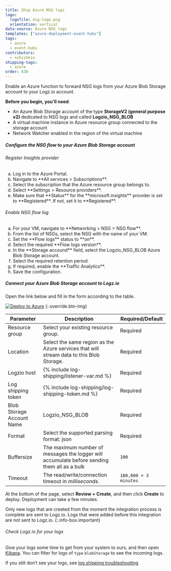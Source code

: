 ```yaml
---
title: Ship Azure NSG logs
logo:
  logofile: nsg-logo.png
  orientation: vertical
data-source: Azure NSG logs
templates: ["azure-deployment-event-hubs"]
tags:
  - azure
  - event-hubs
contributors:
  - nshishkin
shipping-tags:
  - azure
order: 630
---
```


Enable an Azure function to forward NSG logs from your Azure Blob Storage account to your Logz.io account.


**Before you begin, you'll need**: 

* An Azure Blob Storage account of the type **StorageV2 (general purpose v2)** dedicated to NSG logs and called **Logzio_NSG_BLOB**
* A virtual machine instance in Azure resource group connected to the storage account
* Network Watcher enabled in the region of the virtual machine

<div class="tasklist">

##### Configure the NSG flow to your Azure Blob Storage account

###### Register Insights provider

<ol type="a">
  <li>Log in to the Azure Portal.</li>
  <li>Navigate to **All services > Subscriptions**.</li>
  <li>Select the subscription that the Azure resource group belongs to.</li>
  <li>Select **Settings > Resource providers**.</li>
  <li>Make sure that **Status** for the **microsoft.insights** provider is set to **Registered**. If not, set it to **Registered**.</li>
</ol>
    
###### Enable NSG flow log
   
<ol type="a">  
  <li>For your VM, navigate to **Networking > NSG > NSG flow**.</li>
  <li>From the list of NSGs, select the NSG with the name of your VM.</li>
  <li>Set the **Flow logs** status to **on**.</li>
  <li>Select the required **Flow logs version**.</li>
  <li>In the **Storage accound** field, select the Logzio_NSG_BLOB Azure Blob Storage account.</li>
  <li>Select the required retention period.</li>
  <li>If required, enable the **Traffic Analytics**.</li>
  <li>Save the configuration.</li>
</ol>
  
##### Connect your Azure Blob Storage account to Logz.io

Open the link below and fill in the form according to the table.

[![Deploy to Azure](https://azuredeploy.net/deploybutton.png)](https://portal.azure.com/#create/Microsoft.Template/uri/https%3A%2F%2Fraw.githubusercontent.com%2Flogzio%2Flogzio-azure-blob%2Fmaster%2Fdeployments%2FdeploymentTemplate.json)
{:.override.btn-img}

| Parameter | Description | Required/Default |
|---|---|---|
| Resource group | Select your existing resource group. | Required |
| Location | Select the same region as the Azure services that will stream data to this Blob Storage.  |  Required |
| Logzio host | {% include log-shipping/listener-var.md %} |  Required |
| Log shipping token  | {% include log-shipping/log-shipping-token.md %} | Required |
| Blob Storage Account Name | Logzio_NSG_BLOB |  Required |
| Format | Select the supported parsing format: json | Required |
| Buffersize | The maximum number of messages the logger will accumulate before sending them all as a bulk  | `100` |
| Timeout | The read/write/connection timeout in *milliseconds*.  | `180,000 = 3 minutes` | 

At the bottom of the page, select **Review + Create**, and then click **Create** to deploy.  Deployment can take a few minutes. 

<!-- info-box-start:info -->
Only new logs that are created from the moment the integration process is complete are sent to Logz.io. Logs that were added before this integration are not sent to Logz.io.
{:.info-box.important}
<!-- info-box-end -->

###### Check Logz.io for your logs

Give your logs some time to get from your system to ours, and then open [Kibana](https://app.logz.io/#/dashboard/kibana/discover?). You can filter for logs of `type` `blobStorage` to see the incoming logs.
  
If you still don’t see your logs, see [log shipping troubleshooting](https://docs.logz.io/user-guide/log-shipping/log-shipping-troubleshooting.html).

</div>

